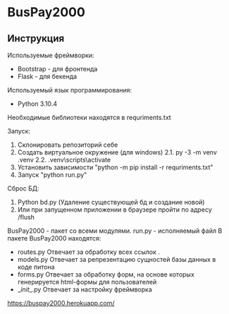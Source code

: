 # BusPay2000
## Инструкция

Используемые фреймворки:
-  Bootstrap - для фронтенда
-  Flask - для бекенда

Используемый язык программирования:
-  Python 3.10.4

Необходимые библиотеки находятся в requriments.txt

Запуск:
1. Склонировать репозиторий себе
2. Создать виртуальное окружение (для windows)
    2.1. py -3 -m venv .venv
    2.2. .venv\scripts\activate
3. Установить зависимости "python -m pip install -r requriments.txt"
4. Запуск "python run.py"

Сброс БД:
1. Python bd.py (Удаление существующей бд и создание новой)
2. Или при запущенном приложении в браузере пройти по адресу /flush


BusPay2000 - пакет со всеми модулями.
run.py - исполняемый файл
В пакете BusPay2000 находятся:
- routes.py
  Отвечает за обработку всех ссылок .
- models.py
  Отвечает за репрезентацию сущностей базы данных в коде питона
- forms.py
  Отвечает за обработку форм, на основе которых генерируется html-формы для пользователей
- \__init__.py
  Отвечает за настройку фреймворка

https://buspay2000.herokuapp.com/ 